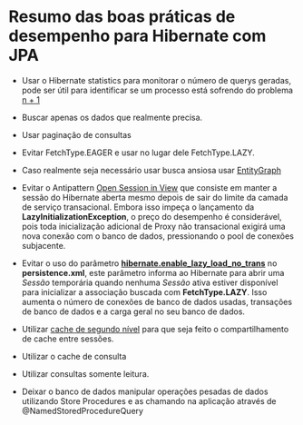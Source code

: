 # Resumo das boas práticas de desempenho para Hibernate com JPA

 * Usar o Hibernate statistics para monitorar o número de querys geradas, pode ser útil para identificar se um processo está sofrendo do problema [n + 1]( https://vladmihalcea.com/n-plus-1-query-problem/ )
 * Buscar apenas os dados que realmente precisa.
 * Usar paginação de consultas
 * Evitar FetchType.EAGER e usar no lugar dele FetchType.LAZY.
 * Caso realmente seja necessário usar busca ansiosa usar [EntityGraph]( https://thoughts-on-java.org/jpa-21-entity-graph-part-1-named-entity/ )
 * Evitar o Antipattern [Open Session in View]( https://vladmihalcea.com/the-open-session-in-view-anti-pattern/ ) que consiste em manter a sessão do Hibernate aberta mesmo depois de sair do limite da camada de serviço transacional. Embora isso impeça o lançamento da **LazyInitializationException**, o preço do desempenho é considerável, pois toda inicialização adicional de Proxy não transacional exigirá uma nova conexão com o banco de dados, pressionando o pool de conexões subjacente. 

 * Evitar o uso do parâmetro [**hibernate.enable_lazy_load_no_trans**]( https://vladmihalcea.com/the-hibernate-enable_lazy_load_no_trans-anti-pattern/ ) no **persistence.xml**,  este parâmetro informa ao Hibernate para abrir uma *Sessão* temporária quando nenhuma *Sessão* ativa estiver disponível para inicializar a associação buscada com **FetchType.LAZY**. Isso aumenta o número de conexões de banco de dados usadas, transações de banco de dados e a carga geral no seu banco de dados.  
 * Utilizar [cache de segundo nível](./4_Uso_de_cache_de_segundo_nivel.md) para que seja feito o compartilhamento de cache entre sessões.
 * Utilizar o cache de consulta
 * Utilizar consultas somente leitura.
 * Deixar o banco de dados manipular operações pesadas de dados utilizando Store Procedures e as chamando na aplicação através de @NamedStoredProcedureQuery